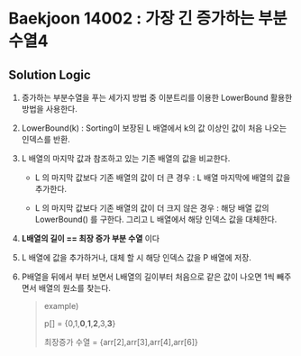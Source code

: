 # Baekjoon 14002 : 가장 긴 증가하는 부분 수열4

## Solution Logic

1. 증가하는 부분수열을 푸는 세가지 방법 중 이분트리를 이용한 LowerBound 활용한 방법을 사용한다.

2. LowerBound(k) : Sorting이 보장된 L 배열에서 k의 값 이상인 값이 처음 나오는 인덱스를 반환.

3. L 배열의 마지막 값과 참조하고 있는 기존 배열의 값을 비교한다.
    - L 의 마지막 값보다 기존 배열의 값이 더 큰 경우 : L 배열 마지막에 배열의 값을 추가한다.

    - L 의 마지막 값보다 기존 배열의 값이 더 크지 않은 경우 : 해당 배열 값의 LowerBound() 를 구한다. 그리고 L 배열에서 해당 인덱스 값을 대체한다.

4. **L배열의 길이 == 최장 증가 부분 수열** 이다

5. L 배열에 값을 추가하거나, 대체 할 시 해당 인덱스 값을 P 배열에 저장.

6. P배열을 뒤에서 부터 보면서 L배열의 길이부터 처음으로 같은 값이 나오면 1씩 빼주면서 배열의 원소를 찾는다.
    > example)
    >
    > p[] = {0,1,**0**,**1**,**2**,3,**3**}
    >
    > 최장증가 수열 = {arr[2],arr[3],arr[4],arr[6]} 